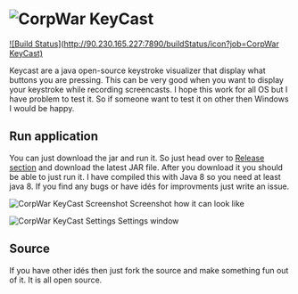 ![CorpWar KeyCast](http://www.corpwar.net/wp-content/uploads/2015/07/keycast.png)
=======

[![Build Status](http://90.230.165.227:7890/buildStatus/icon?job=CorpWar KeyCast)](http://90.230.165.227:7890/job/CorpWar%20KeyCast/)

Keycast are a java open-source keystroke visualizer that display what buttons you are pressing. This can be very good when you want to display your keystroke while recording screencasts. I hope this work for all OS but I have problem to test it. So if someone want to test it on other then Windows I would be happy.

## Run application
You can just download the jar and run it. So just head over to [Release section](https://github.com/CorpWar/keycast/releases) and download the latest JAR file. After you download it you should be able to just run it. I have compiled this with Java 8 so you need at least java 8. If you find any bugs or have idés for improvments just write an issue.

![CorpWar KeyCast Screenshot](http://www.corpwar.net/wp-content/uploads/2015/07/KeyCast_mainScreen.png)
Screenshot how it can look like

![CorpWar KeyCast Settings](http://www.corpwar.net/wp-content/uploads/2015/07/KeyCast_settings.png)
Settings window

## Source
If you have other idés then just fork the source and make something fun out of it. It is all open source.

